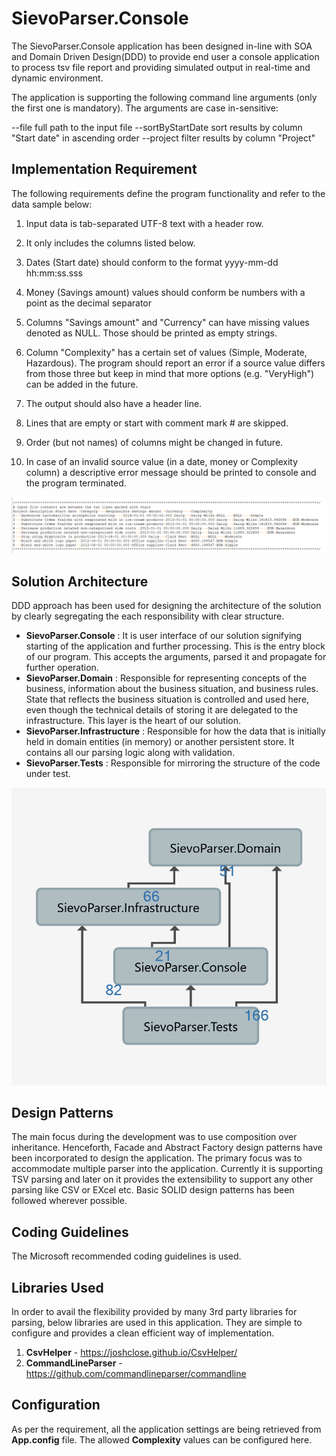# SievoParser.Console
The SievoParser.Console application has been designed in-line with SOA and Domain Driven Design(DDD) to provide end user a console application to process tsv file report and providing simulated output in real-time and dynamic environment.

The application is supporting the following command line arguments (only the first one is mandatory). The arguments are case in-sensitive:

--file <path>             full path to the input file
--sortByStartDate         sort results by column "Start date" in ascending order
--project <project id>    filter results by column "Project"

## Implementation Requirement
The following requirements define the program functionality
and refer to the data sample below:

1. Input data is tab-separated UTF-8 text with a header row.

2. It only includes the columns listed below.

3. Dates (Start date) should conform to the format yyyy-mm-dd hh:mm:ss.sss

4. Money (Savings amount) values should conform be numbers with a point as the decimal separator

5. Columns "Savings amount" and "Currency" can have missing values denoted
as NULL. Those should be printed as empty strings.

6. Column "Complexity" has a certain set of values (Simple, Moderate, Hazardous).
The program should report an error if a source value differs from those three
but keep in mind that more options (e.g. "VeryHigh") can be added in the future.

7. The output should also have a header line.

8. Lines that are empty or start with comment mark # are skipped.

9. Order (but not names) of columns might be changed in future.

10. In case of an invalid source value (in a date, money or Complexity column) a descriptive error message should be printed to console and the program terminated.

  ![alt text](https://github.com/bishwaranjans/SievoParser/blob/master/Documentation/SampleInput.PNG)

## Solution Architecture

DDD approach has been used for designing the architecture of the solution by clearly segregating the each responsibility with clear structure.
 - **SievoParser.Console** : It is user interface of our solution signifying starting of the application and further processing. This is the entry block of our program. This accepts the arguments, parsed it and propagate for further operation.
 - **SievoParser.Domain** : Responsible for representing concepts of the business, information about the business situation, and business rules. State that reflects the business situation is controlled and used here, even though the technical details of storing it are delegated to the infrastructure. This layer is the heart of our solution.
 - **SievoParser.Infrastructure** : Responsible for how the data that is initially held in domain entities (in memory) or another persistent store. It contains all our parsing logic along with validation.
 - **SievoParser.Tests** : Responsible for mirroring the structure of the code under test.
 
 ![alt text](https://github.com/bishwaranjans/SievoParser/blob/master/Documentation/DependenciesGraph.PNG)
 
 ## Design Patterns
 
The main focus during the development was to use composition over inheritance. Henceforth, Facade and Abstract Factory design patterns have been incorporated to design the application. The primary focus was to accommodate multiple parser into the application. Currently it is supporting TSV parsing and later on it provides the extensibility to support any other parsing like CSV or EXcel etc. Basic SOLID design patterns has been followed wherever possible. 

 ## Coding Guidelines
 The Microsoft recommended coding guidelines is used.

## Libraries Used
In order to avail the flexibility provided by many 3rd party libraries for parsing, below libraries are used in this application. They are simple to configure and provides a clean efficient way of implementation. 
1. **CsvHelper** - https://joshclose.github.io/CsvHelper/
2. **CommandLineParser** - https://github.com/commandlineparser/commandline

 ## Configuration
 As per the requirement, all the application settings are being retrieved from **App.config** file. The allowed **Complexity** values can be configured here.
